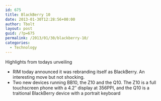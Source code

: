 ```yaml
---
id: 675
title: BlackBerry 10
date: 2013-01-30T12:28:56+00:00
author: Tbolt
layout: post
guid: /?p=675
permalink: /2013/01/30/blackberry-10/
categories:
  - Technology
---
```

Highlights from todays unveiling

  * RIM today announced it was rebranding itself as BlackBerry. An interesting move but not shocking.
  * Two new devices running BB10, the Z10 and the Q10. The Z10 is a full touchscreen phone with a 4.2&#8243; display at 356PPI, and the Q10 is a traitional BlackBerry device with a portrait keyboard
